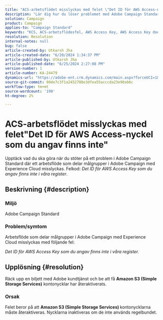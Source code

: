 ```yaml
---
title: "ACS-arbetsflödet misslyckas med felet \"Det ID för AWS Access-nyckel som du angav finns inte\""
description: "Lär dig hur du löser problemet med Adobe Campaign Standard där arbetsflödet misslyckas med felet \"Det ID för AWS Access-nyckel du angav finns inte i våra register\"."
solution: Campaign
product: Campaign
applies-to: "Campaign Standard"
keywords: "KCS, ACS-arbetsflödesfel, AWS Access Key, AWS Access Key does not exist, Adobe Campaign Standard, Adobe Experience League"
resolution: Resolution
internal-notes: null
bug: false
article-created-by: Utkarsh Jha
article-created-date: "6/20/2024 1:34:37 PM"
article-published-by: Utkarsh Jha
article-published-date: "6/25/2024 2:27:08 PM"
version-number: 1
article-number: KA-24479
dynamics-url: "https://adobe-ent.crm.dynamics.com/main.aspx?forceUCI=1&pagetype=entityrecord&etn=knowledgearticle&id=5644a3d5-092f-ef11-840a-00224809e160"
source-git-commit: 90de7c3f1a2452788e3dfea55acccda23e90ab6c
workflow-type: tm+mt
source-wordcount: '199'
ht-degree: 2%

---
```


# ACS-arbetsflödet misslyckas med felet&quot;Det ID för AWS Access-nyckel som du angav finns inte&quot;


Upptäck vad du ska göra när du stöter på ett problem i Adobe Campaign Standard där ett arbetsflöde som delar målgrupper i Adobe Campaign med Experience Cloud misslyckas. Felkod: *Det ID för AWS Access Key som du angav finns inte i våra register*.

## Beskrivning {#description}


### Miljö

Adobe Campaign Standard



### Problem/symtom

Arbetsflöde som delar målgrupper i Adobe Campaign med Experience Cloud misslyckas med följande fel:

*Det ID för AWS Access Key som du angav finns inte i våra register.*


## Upplösning {#resolution}


Räck upp en biljett med Adobe kundtjänst och be att få <b>Amazon S3 (Simple Storage Services)</b> kontonycklar har återaktiverats.



### Orsak

Felet beror på att <b>Amazon S3 (Simple Storage Services) </b>kontonycklarna måste återaktiveras. Nycklarna inaktiveras om de inte används regelbundet.
